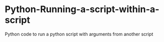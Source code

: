 # Python-Running-a-script-within-a-script
Python code to run a python script with arguments from another script
